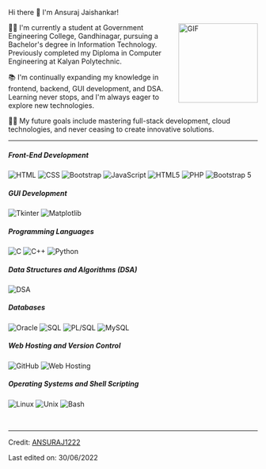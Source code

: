 Hi there 👋 I'm Ansuraj Jaishankar!

<img align="right" alt="GIF" height="160px" src="https://media.giphy.com/media/Ah3zHH7hvsSB2/giphy.gif" />👨‍💻 I'm currently a student at Government Engineering College, Gandhinagar, pursuing a Bachelor's degree in Information Technology.
Previously completed my Diploma in Computer Engineering at Kalyan Polytechnic.

📚 I'm continually expanding my knowledge in frontend, backend, GUI development, and DSA. Learning never stops, and I'm always eager to explore new technologies.

💪🏼 My future goals include mastering full-stack development, cloud technologies, and never ceasing to create innovative solutions.

---

##### Front-End Development

![HTML](https://img.shields.io/badge/-HTML-000000?style=flat&logo=html5)
![CSS](https://img.shields.io/badge/-CSS-000000?style=flat&logo=CSS3)
![Bootstrap](https://img.shields.io/badge/-Bootstrap-000000?style=flat&logo=bootstrap)
![JavaScript](https://img.shields.io/badge/-JavaScript-000000?style=flat&logo=javascript)
![HTML5](https://img.shields.io/badge/-HTML5-000000?style=flat&logo=html5)
![PHP](https://img.shields.io/badge/-PHP-000000?style=flat&logo=php)
![Bootstrap 5](https://img.shields.io/badge/-Bootstrap%205-000000?style=flat&logo=bootstrap)

##### GUI Development

![Tkinter](https://img.shields.io/badge/-Tkinter-000000?style=flat)
![Matplotlib](https://img.shields.io/badge/-Matplotlib-000000?style=flat)

##### Programming Languages

![C](https://img.shields.io/badge/-C-000000?style=flat&logo=c)
![C++](https://img.shields.io/badge/-C++-000000?style=flat&logo=c%2B%2B)
![Python](https://img.shields.io/badge/-Python-000000?style=flat&logo=python)

##### Data Structures and Algorithms (DSA)

![DSA](https://img.shields.io/badge/-DSA-000000?style=flat)

##### Databases

![Oracle](https://img.shields.io/badge/-Oracle-000000?style=flat)
![SQL](https://img.shields.io/badge/-SQL-000000?style=flat)
![PL/SQL](https://img.shields.io/badge/-PL/SQL-000000?style=flat)
![MySQL](https://img.shields.io/badge/-MySQL-000000?style=flat)

##### Web Hosting and Version Control

![GitHub](https://img.shields.io/badge/-GitHub-000000?style=flat&logo=github)
![Web Hosting](https://img.shields.io/badge/-Web%20Hosting-000000?style=flat)

##### Operating Systems and Shell Scripting

![Linux](https://img.shields.io/badge/-Linux-000000?style=flat)
![Unix](https://img.shields.io/badge/-Unix-000000?style=flat)
![Bash](https://img.shields.io/badge/-Bash-000000?style=flat)


<br/>

---

Credit: [ANSURAJ1222](https://github.com/ANSURAJ1222)

Last edited on: 30/06/2022

